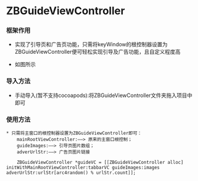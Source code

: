 # ZBGuideViewController

### 框架作用
* 实现了引导页和广告页功能，只需将keyWindow的根控制器设置为ZBGuideViewController便可轻松实现引导及广告功能，且自定义程度高

* 如图所示



### 导入方法
* 手动导入(暂不支持cocoapods):将ZBGuideViewController文件夹拖入项目中即可

### 使用方法
```Objc
* 只需将主窗口的根控制器设置为ZBGuideViewController即可： 
    mainRootViewController:——> 原来的主窗口根控制；
    guideImages:——> 引导页图片数组；
    adverUrlStr:——> 广告页图片链接
    
    ZBGuideViewController *guideVC = [[ZBGuideViewController alloc] initWithMainRootViewController:tabbarVC guideImages:images        adverUrlStr:urlStr[arc4random() % urlStr.count]];
```

